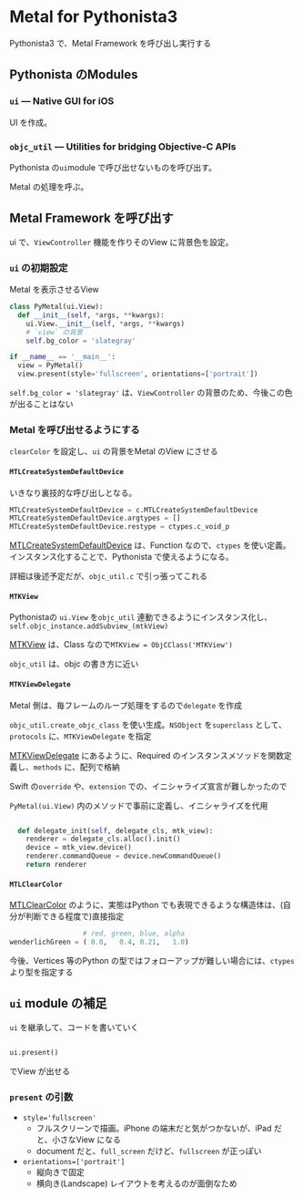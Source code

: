 # Metal for Pythonista3

Pythonista3 で、Metal Framework を呼び出し実行する

## Pythonista のModules

### `ui` — Native GUI for iOS

UI を作成。

### `objc_util` — Utilities for bridging Objective-C APIs

Pythonista の`ui`module で呼び出せないものを呼び出す。

Metal の処理を呼ぶ。

## Metal Framework を呼び出す

ui で、`ViewController` 機能を作りそのView に背景色を設定。

### `ui` の初期設定

Metal を表示させるView

``` .py
class PyMetal(ui.View):
  def __init__(self, *args, **kwargs):
    ui.View.__init__(self, *args, **kwargs)
    # `view` の背景
    self.bg_color = 'slategray'

if __name__ == '__main__':
  view = PyMetal()
  view.present(style='fullscreen', orientations=['portrait'])

```

`self.bg_color = 'slategray'` は、`ViewController` の背景のため、今後この色が出ることはない

### Metal を呼び出せるようにする

`clearColor` を設定し、`ui` の背景をMetal のView にさせる

#### `MTLCreateSystemDefaultDevice`

いきなり裏技的な呼び出しとなる。

``` .py
MTLCreateSystemDefaultDevice = c.MTLCreateSystemDefaultDevice
MTLCreateSystemDefaultDevice.argtypes = []
MTLCreateSystemDefaultDevice.restype = ctypes.c_void_p
```

[MTLCreateSystemDefaultDevice](https://developer.apple.com/documentation/metal/1433401-mtlcreatesystemdefaultdevice?language=objc) は、Function なので、`ctypes` を使い定義。インスタンス化することで、Pythonista で使えるようになる。

詳細は後述予定だが、`objc_util.c` で引っ張ってこれる

#### `MTKView`

Pythonistaの `ui.View` を`objc_util` 連動できるようにインスタンス化し、`self.objc_instance.addSubview_(mtkView)`

[MTKView](https://developer.apple.com/documentation/metalkit/mtkview?language=objc) は、Class なので`MTKView = ObjCClass('MTKView')`

`objc_util` は、objc の書き方に近い

#### `MTKViewDelegate`

Metal 側は、毎フレームのループ処理をするので`delegate` を作成

`objc_util.create_objc_class` を使い生成。`NSObject` を`superclass` として、`protocols` に、`MTKViewDelegate` を指定

[MTKViewDelegate](https://developer.apple.com/documentation/metalkit/mtkviewdelegate?language=objc) にあるように、Required のインスタンスメソッドを関数定義し、`methods` に、配列で格納

Swift の`override` や、`extension` での、イニシャライズ宣言が難しかったので

`PyMetal(ui.View)` 内のメソッドで事前に定義し、イニシャライズを代用

``` .py

  def delegate_init(self, delegate_cls, mtk_view):
    renderer = delegate_cls.alloc().init()
    device = mtk_view.device()
    renderer.commandQueue = device.newCommandQueue()
    return renderer

```

#### `MTLClearColor`

[MTLClearColor](https://developer.apple.com/documentation/metal/mtlclearcolor?language=objc) のように、実態はPython でも表現できるような構造体は、(自分が判断できる程度で)直接指定

``` .py
                  # red, green, blue, alpha
wenderlichGreen = ( 0.0,   0.4, 0.21,   1.0)
```

今後、Vertices 等のPython の型ではフォローアップが難しい場合には、`ctypes` より型を指定する

## `ui` module の補足

`ui` を継承して、コードを書いていく

``` .py

ui.present()

```

でView が出せる

### `present` の引数

- `style='fullscreen'`
  - フルスクリーンで描画。iPhone の端末だと気がつかないが、iPad だと、小さなView になる
  - document だと、`full_screen` だけど、`fullscreen` が正っぽい
- `orientations=['portrait']`
  - 縦向きで固定
  - 横向き(Landscape) レイアウトを考えるのが面倒なため
